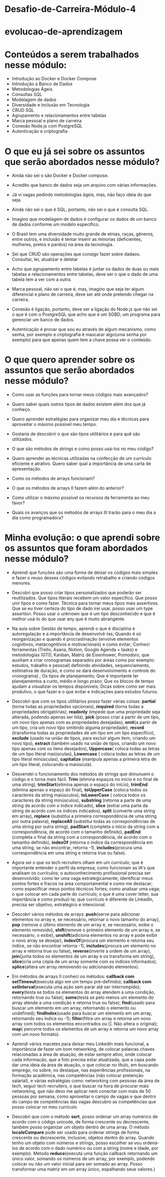 # Desafio-de-Carreira-Módulo-4

# evolucao-de-aprendizagem

# Conteúdos a serem trabalhados nesse módulo:

* Introdução ao Docker e Docker Compose
* Introdução a Banco de Dados
* Metodologias Ágeis
* Consultas SQL
* Modelagem de dados
* Diversidade e Inclusão em Tecnologia
* CRUD SQL
* Agrupamento e relacionamentos entre tabelas
* Marca pessoal e plano de carreira
* Conexão Node.js com PostgreSQL
* Autenticação e criptografia

# O que eu já sei sobre os assuntos que serão abordados nesse módulo?

* Ainda não sei o são Docker e Docker compose.

* Acredito que banco de dados seja um arquivo com várias informações.

* Já vi vagas pedindo metodologias ágeis, mas, não faço ideia do que seja.

* Ainda não sei o que é SQL, portanto, não sei o que é consulta SQL.

* Imagino que modelagem de dados é configurar os dados de um banco de dados conforme um modelo específico.

* O Brasil tem uma diversidade muito grande de etnias, raças, gêneros, entre outros, e inclusão é tentar inserir as minorias (deficientes, mulheres, pretos e pardos) na área da tecnologia.

* Sei que CRUD são operações que consigo fazer sobre dadaos. Consultar, ler, atualizar e deletar
* Acho que agrupamento entre tabelas é juntar os dados de duas ou mais tabelas e relacionamentos entre tabelas, deve ser o que o dado de uma tabela tem a ver com a outra.

* Marca pessoal, não sei o que é, mas, imagino que seja ter algum diferencial e plano de carreira, deve ser até onde pretendo chegar na carreira.

* Conexão é ligação, portanto, deve ser a ligação do Node.js que não sei o que é com o PostgreSQL que acho que é um SGBD, um programa para gerenciar um banco de dados.
* Autenticação é provar que sou eu através de algum mecanismo, como senha, por exemplo e criptografia é mascarar algo(uma senha por exemplo) para que apenas quem tem a chave possa ver o conteúdo.

# O que quero aprender sobre os assuntos que serão abordados nesse módulo?

* Como usar as funções para tornar meus códigos mais avançados?

* Quero saber quais outros tipos de dados existem além dos que já conheço.

* Quero aprender estratégias para organizar meu dia e técnicas para aproveitar o máximo possível meu tempo.

* Gostaria de descobrir o que são tipos utilitários e para quê são utilizados.

* O que são métodos de strings e como posso usá-los no meu código?

* Quero aprender as técnicas utilizadas na confecção de um currículo eficiente e atrativo. Quero saber qual a importância de uma carta de apresentação.

* Como os métodos de arrays funcionam?

* O que os métodos de arrays II fazem além do anterior?

* Como utilizar o máximo possível os recursos da ferramenta ao meu favor?

* Quais os avanços que os métodos de arrays III trarão para o meu dia a dia como programadora?

# Minha evolução: o que aprendi sobre os assuntos que foram abordados nesse módulo?

* Aprendi que funções são uma forma de deixar os códigos mais simples e fazer o reuso desses códigos evitando retrabalho e criando códigos menores.

* Descobri que posso criar tipos personalizados que poderão ser reutilizados. Que tipos literais recebem um valor específico. Que posso unir tipos e como fazer. Técnica para tornar meus tipos mais assertivos. Que se eu tiver certeza do tipo de dado irei usar, posso usar um type assertion. Posso usar o unknown que é um tipo desconhecido e que é melhor usá-lo do que usar any que é muito abrangente.

* Na aula sobre Gestão de tempo, aprendi o que é disciplina e autoregulação e a importância de desenvolvê-las; Quando é só reorganizaçao e quando é procrastinação (envolve elementos cognitivos, metacognitivos e motivacionais) e como evitar; Conheci ferramentas (Trello, Asana, Notion, Google Agenda + tasks) e metodologias (GTD, Kanban, Matriz de Eisenhower, Pomodoro, que auxiliam a criar cronogramas separados por áreas como por exemplo: estudos, trabalho e pessoal( definindo atividades, sequenciamento, estimativa de duração, e como se dará desenvolvimento e controle do cronograma) ; Os tipos de planejamento; Que é importante ter planejamentos a curto, médio e longo prazo; Que os blocos de tempo ajudam a visualizar os tempos disponíveis; Dicas sobre como ser mais produtivo, o que fazer e o que evitar e indicações para estudos futuros.

* Descobri que com os tipos utilitários posso fazer várias coisas: **partial** (torna todas as propriedades opcionais), **required** (torna todas a propriedades obrigatórias), **readonly** (impede que uma propriedade seja alterada, podendo apenas ser lida), **pick** (posso criar a partir de um tipo, um novo tipo apenas com as propriedades desejadas), **omit**(a partir de um tipo, cria um novo tipo omitindo alguma propriedade), **record** (transforma todas as propriedades de um tipo em um tipo específico), **exclude** (usado na união de tipos, para excluir algum item, criando um novo tipo), **extract** (também usado na união de tipos, criando um novo tipo apenas com os itens desejados), **Uppercase**( coloca todas as letras de um tipo literal maiúsculas), **Lowercase** ( coloca todas as letras de um tipo literal minúsculas), **capitalize** (manipula apenas a primeira letra de um tipo literal, colocando-a maiúscula). 

* Desvendei o funcionamento dos métodos de strings que dimunuem o código e o torna mais fácil. **Trim** (elimina espaços no início e no final de uma string), **trimStart**(elimina apenas o espaço do início), **trimEnd** (elimina apenas o espaço do final), **toUpperCase** (coloca todos os caracteres da string maiúsculos), **toLowerCase** ( coloca todos os caracteres da string minúsculos), **substring** (retorna a parte de uma string de acordo com o índice indicado), **slice** (extrai uma parte da string de acordo com os índices indicados), **split** (converte uma string em array), **replace** (substitui a primeira correspondência de uma string por outra palavra), **replaceAll** (substitui todas as correspondências de uma string por outra string), **padStart** (completa o início da string com a correspondência, de acordo com o tamanho definido), **padEnd** (completa o final da string com a correspondência, de acordo com o tamanho definido), **indexOf** (retorna o índice da correspondência em uma string, se não encontrar, retorna -1), **includes**(procura uma correspondência em uma string e retorna true ou false).

* Agora sei o que os tech recruiters olham em um currículo; que é importante entender o perfil da empresa; como funcionam as IA's que analisam os currículos; o autoconhecimento profissional precisa ser desenvolvido; como ler uma vaga estrategicamente; identificar meus pontos fortes e fracos na área comportamental e como me destacar; como especificar meus pontos técnicos fortes; como analisar uma vaga; o que colocar em cada parte do currículo; o que é uma cover letter, sua importância e como produzí-la; que currículo é diferente de LinkedIn, precisa ser objetivo, estratégico e intencional.

* Descobri vários métodos de arrays: **push**(serve para adicionar elementos no array e, se necessário, retornar o novo tamanho do array), **pop** (remove o último elemento de um array e, se necessário, exibe o elemento removido), **shift**(remove o primeiro elemento de um array e, se necessário, o exibe), **unshift**(adiciona elementos no array e pode exibir o novo array se desejar), **indexOf**(procura um elemento e retorna seu índice, se não encontrar retorna -1), **includes**(procura um elemento no array e retorna true ou false), **reverse**(inverte a ordem de um array), **join**(junta todos os elementos de um array e os transforma em string), **slice**(cria uma cópia de um array somente com os índices informados), **splice**(altera um array removendo ou adicionando elementos).

* Em métodos de arrays II conheci os métodos: **callback com setTimeout**(executa algo em um tempo pré-definido); **callback com setInterval**(executa uma ação sem parar até ser interrompido); **every**(testa se todos os elementos do array atendem a uma condição, retornando true ou false); **some**(testa se pelo menos um elemento do array atende a uma condição e retorna true ou false); **find**(usado para buscar um elemento em um array, retornando o elemento ou undefined); **findIndex**(usado para buscar um elemento em um array, retornando seu índice ou -1); **filter**(filtra um array e retorna um novo array com todos os elementos encontrados ou []. Não altera o original); **map**( percorre todos os elementos de um array e retorna um novo array com um novo formato).

* Aprendi vários macetes para deixar meu LinkedIn mais funcional, a importância de fazer um bom networking, de colocar palavras chaves relacionadas a área de atuação, de estar sempre ativo, onde colocar cada informação, que a foto precisa estar atualizada, que a capa pode dar uma ideia da área de atuação, o que colocar no título, em buscando emprego, no sobre, no destaque, nas experiências profissionais, na formação acadêmica, nas competências (não colocar pretenção salarial), e várias estratégias como: networking com pessoas da área de tech, seguir tech recruiters, o que buscar na hora de procurar mais networking, que não devo me aplicar nem conectar com mais de 50 pessoas por semana, como aproveitar o campo de vagas e que dentro do campo de competências das vagas descubro as competências que posso colocar no meu currículo.

* Descobri que com o método **sort**, posso ordenar um array numérico de acordo com o código unicode, de forma crescente ou decrescente, também posso organizar um objeto dentro de uma array. O método **localeCompare** pode ser usado para ordenar strings de forma crescente ou decrescente, inclusive, objetos dentro do array. Quando tenho um objeto com números e strings, posso escolher se vou ordená-los de acordo com o dado numérico ou com a string (nome e idade, por exemplo). Método **reduce**(executa uma função callback retornando um único valor, somando os números de um array, por exemplo, podendo colocar ou não um valor inicial para ser somado ao array. Posso transformar uma matriz em um array único, espalhando seus valores.)
